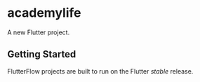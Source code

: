 # academylife

A new Flutter project.

## Getting Started

FlutterFlow projects are built to run on the Flutter _stable_ release.

